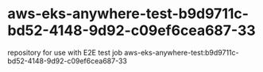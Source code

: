# aws-eks-anywhere-test-b9d9711c-bd52-4148-9d92-c09ef6cea687-33
repository for use with E2E test job aws-eks-anywhere-test:b9d9711c-bd52-4148-9d92-c09ef6cea687-33
